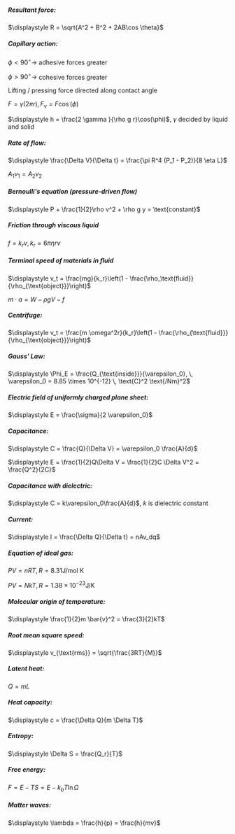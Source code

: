 ##### Resultant force:

$\displaystyle R = \sqrt{A^2 + B^2 + 2AB\cos \theta}$

##### Capillary action:

$\phi < 90^{\circ} \to$ adhesive forces greater

$\phi > 90^{\circ} \to$ cohesive forces greater

Lifting / pressing force directed along contact angle

$F = \gamma(2 \pi r), \, F_v = F \cos(\phi)$

$\displaystyle h = \frac{2 \gamma }{\rho g r}\cos(\phi)$, $\gamma$ decided by liquid and solid

##### Rate of flow:

$\displaystyle \frac{\Delta V}{\Delta t} = \frac{\pi R^4 (P_1 - P_2)}{8 \eta L}$

$A_1v_1 = A_2v_2$

##### Bernoulli's equation (pressure-driven flow)

$\displaystyle P + \frac{1}{2}\rho v^2 + \rho g y = \text{constant}$

##### Friction through viscous liquid

$f = k_rv , \, k_r = 6\pi\eta r v$

##### Terminal speed of materials in fluid

$\displaystyle v_t = \frac{mg}{k_r}\left(1 - \frac{\rho_\text{fluid}}{\rho_{\text{object}}}\right)$

$m \cdot a = W - \rho g V - f$

##### Centrifuge:

$\displaystyle v_t = \frac{m \omega^2r}{k_r}\left(1 - \frac{\rho_{\text{fluid}}}{\rho_{\text{object}}}\right)$

##### Gauss' Law:

$\displaystyle \Phi_E = \frac{Q_{\text{inside}}}{\varepsilon_0}, \, \varepsilon_0 = 8.85 \times 10^{-12} \, \text{C}^2 \text{/Nm}^2$

##### Electric field of uniformly charged plane sheet:

$\displaystyle E = \frac{\sigma}{2 \varepsilon_0}$

##### Capacitance:

$\displaystyle C = \frac{Q}{\Delta V} = \varepsilon_0 \frac{A}{d}$

$\displaystyle E = \frac{1}{2}Q\Delta V = \frac{1}{2}C \Delta V^2 = \frac{Q^2}{2C}$

##### Capacitance with dielectric:

$\displaystyle C = k\varepsilon_0\frac{A}{d}$, $k$ is dielectric constant

##### Current:

$\displaystyle I = \frac{\Delta Q}{\Delta t} = nAv_dq$



##### Equation of ideal gas:

$PV = nRT, \, R = 8.31 \text{J/mol K}$

$PV = NkT, \, R = 1.38 \times 10^{-23} \text{J/K}$

##### Molecular origin of temperature:

$\displaystyle \frac{1}{2}m \bar{v}^2 = \frac{3}{2}kT$

##### Root mean square speed:

$\displaystyle v_{\text{rms}} = \sqrt{\frac{3RT}{M}}$

##### Latent heat:

$Q = mL$

##### Heat capacity:

$\displaystyle c = \frac{\Delta Q}{m \Delta T}$

##### Entropy:

$\displaystyle \Delta S = \frac{Q_r}{T}$

##### Free energy:

$F = E - TS = E - k_bT\ln \Omega$

##### Matter waves:

$\displaystyle \lambda = \frac{h}{p} = \frac{h}{mv}$
